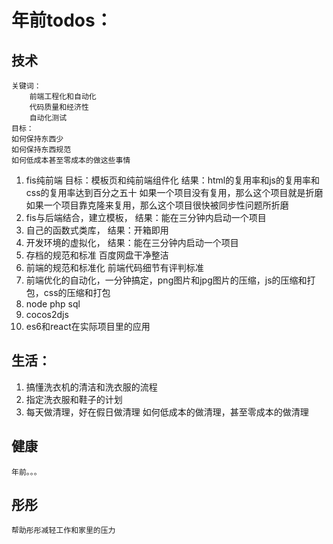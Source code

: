 # 年前todos：
## 技术
	关键词：
		前端工程化和自动化
		代码质量和经济性
		自动化测试
	目标：
	如何保持东西少
	如何保持东西规范
	如何低成本甚至零成本的做这些事情
1. fis纯前端
	目标：模板页和纯前端组件化
	结果：html的复用率和js的复用率和css的复用率达到百分之五十
	如果一个项目没有复用，那么这个项目就是折磨
	如果一个项目靠克隆来复用，那么这个项目很快被同步性问题所折磨
2. fis与后端结合，建立模板，
	结果：能在三分钟内启动一个项目
3. 自己的函数式类库，
	结果：开箱即用
4. 开发环境的虚拟化，
	结果：能在三分钟内启动一个项目
5. 存档的规范和标准
	百度网盘干净整洁
6. 前端的规范和标准化
	前端代码细节有评判标准
7. 前端优化的自动化，一分钟搞定，png图片和jpg图片的压缩，js的压缩和打包，css的压缩和打包
8. node php sql
9. cocos2djs
10. es6和react在实际项目里的应用

## 生活：
1. 搞懂洗衣机的清洁和洗衣服的流程
2. 指定洗衣服和鞋子的计划
3. 每天做清理，好在假日做清理
   如何低成本的做清理，甚至零成本的做清理

## 健康
    年前。。。
    
## 彤彤
	帮助彤彤减轻工作和家里的压力
